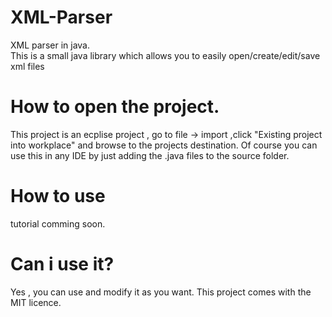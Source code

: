 XML-Parser
==========

XML parser in java. <br>
This is a small java library which allows you to easily open/create/edit/save xml files
    
How to open the project.
==========

This project is an ecplise project , go to file -> import  ,click "Existing project into workplace" and browse to the projects destination.
Of course you can use this in any IDE by just adding the .java files to the source folder.
    
How to use
==========

tutorial comming soon.


Can i use it?
==========

Yes , you can use and modify it as you want.
This project comes with the MIT licence.
